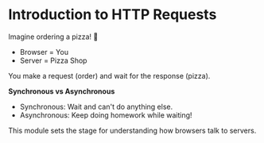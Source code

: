 # Introduction to HTTP Requests

Imagine ordering a pizza! 🍕
- Browser = You
- Server = Pizza Shop

You make a request (order) and wait for the response (pizza).

**Synchronous vs Asynchronous**
- Synchronous: Wait and can't do anything else.
- Asynchronous: Keep doing homework while waiting!

This module sets the stage for understanding how browsers talk to servers.
